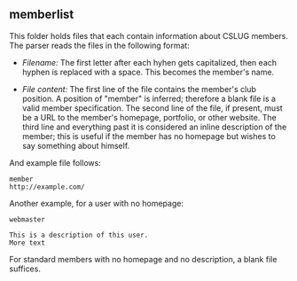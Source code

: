 memberlist
----------
This folder holds files that each contain information about CSLUG members. The
parser reads the files in the following format:

* *Filename:* The first letter after each hyhen gets capitalized, then each
  hyphen is replaced with a space. This becomes the member's name.

* *File content:* The first line of the file contains the member's club
  position. A position of "member" is inferred; therefore a blank file is a
  valid member specification. The second line of the file, if present, must be
  a URL to the member's homepage, portfolio, or other website. The third line
  and everything past it is considered an inline description of the member; this
  is useful if the member has no homepage but wishes to say something about
  himself.

And example file follows:

	member
	http://example.com/

Another example, for a user with no homepage:

	webmaster
	
	This is a description of this user.
	More text

For standard members with no homepage and no description, a blank file suffices.
